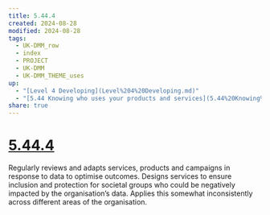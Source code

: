 ```yaml
---
title: 5.44.4
created: 2024-08-28
modified: 2024-08-28
tags:
  - UK-DMM_row
  - index
  - PROJECT
  - UK-DMM
  - UK-DMM_THEME_uses
up:
  - "[Level 4 Developing](Level%204%20Developing.md)"
  - "[5.44 Knowing who uses your products and services](5.44%20Knowing%20who%20uses%20your%20products%20and%20services.md)"
share: true
---
```

# [5.44.4](5.44.4.md)

Regularly reviews and adapts services, products and campaigns in response to data to optimise outcomes. Designs services to ensure inclusion and protection for societal groups who could be negatively impacted by the organisation’s data. Applies this somewhat inconsistently across different areas of the organisation.
